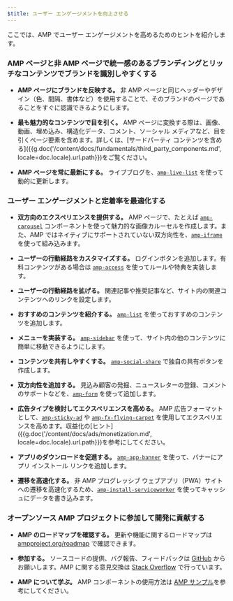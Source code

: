 ```yaml
---
$title: ユーザー エンゲージメントを向上させる
---
```

ここでは、AMP でユーザー エンゲージメントを高めるためのヒントを紹介します。

### AMP ページと非 AMP ページで統一感のあるブランディングとリッチなコンテンツでブランドを識別しやすくする

- **AMP ページにブランドを反映する。** 非 AMP ページと同じヘッダーやデザイン（色、間隔、書体など）を使用することで、そのブランドのページであることをすぐに認識できるようにします。

- **最も魅力的なコンテンツで目を引く。**  AMP ページに変換する際は、画像、動画、埋め込み、構造化データ、コメント、ソーシャル メディアなど、目を引くページ要素を含めます。詳しくは、[サードパーティ コンテンツを含める]({{g.doc('/content/docs/fundamentals/third_party_components.md', locale=doc.locale).url.path}})をご覧ください。

- **AMP ページを常に最新にする。**  ライブブログを、[`amp-live-list`](/ja/docs/reference/components/amp-live-list.html) を使って動的に更新します。

### ユーザー エンゲージメントと定着率を最適化する

- **双方向のエクスペリエンスを提供する。**  AMP ページで、たとえば [`amp-carousel`](/ja/docs/reference/components/amp-carousel.html)  コンポーネントを使って魅力的な画像カルーセルを作成します。また、AMP ではネイティブにサポートされていない双方向性を、[`amp-iframe`](/ja/docs/reference/components/amp-iframe.html) を使って組み込みます。

- **ユーザーの行動経路をカスタマイズする。**  ログインボタンを追加します。有料コンテンツがある場合は [`amp-access`](/ja/docs/reference/components/amp-access.html) を使ってルールや特典を実装します。

- **ユーザーの行動経路を拡げる。** 関連記事や推奨記事など、サイト内の関連コンテンツへのリンクを設定します。

- **おすすめのコンテンツを紹介する。** [`amp-list`](/ja/docs/reference/components/amp-list.html) を使っておすすめのコンテンツを追加します。

- **メニューを実装する。** [`amp-sidebar`](/ja/docs/reference/components/amp-sidebar.html) を使って、サイト内の他のコンテンツに簡単に移動できるようにします。

- **コンテンツを共有しやすくする。** [`amp-social-share`](/ja/docs/reference/components/amp-social-share.html) で独自の共有ボタンを作成します。

- **双方向性を追加する。**  見込み顧客の発掘、ニュースレターの登録、コメントのサポートなどを、[`amp-form`](/ja/docs/reference/components/amp-form.html) を使って追加します。

- **広告タイプを検討してエクスペリエンスを高める。**  AMP 広告フォーマットとして、[`amp-sticky-ad`](/ja/docs/reference/components/amp-sticky-ad.html) や [`amp-fx-flying-carpet`](/ja/docs/reference/components/amp-fx-flying-carpet.html) を使用してエクスペリエンスを高めます。収益化の[ヒント]({{g.doc('/content/docs/ads/monetization.md', locale=doc.locale).url.path}})を参考にしてください。

- **アプリのダウンロードを促進する。**
 [`amp-app-banner`](/ja/docs/reference/components/amp-app-banner.html) を使って、バナーにアプリ インストール リンクを追加します。

- **遷移を高速化する。**  非 AMP プログレッシブ ウェブアプリ（PWA）サイトへの遷移を高速化するため、[`amp-install-serviceworker`](/ja/docs/reference/components/amp-install-serviceworker.html) を使ってキャッシュにデータを書き込みます。

### オープンソース AMP プロジェクトに参加して開発に貢献する

- **AMP のロードマップを確認する。**  更新や機能に関するロードマップは [ampproject.org/roadmap](/roadmap/) で確認できます。

- **参加する。**  ソースコードの提供、バグ報告、フィードバックは [GitHub](https://github.com/ampproject/amphtml/blob/master/CONTRIBUTING.md) からお願いします。AMP に関する意見交換は [Stack Overflow](https://stackoverflow.com/questions/tagged/amp-html) で行っています。

- **AMP について学ぶ。**  AMP コンポーネントの使用方法は [AMP サンプル](https://ampbyexample.com/)を参考にしてください。


